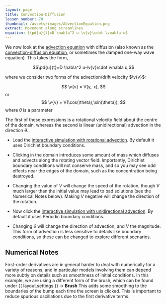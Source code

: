 ```yaml
---
layout: page
title: Convection-Diffusion
lesson_number: 70
thumbnail: /assets/images/AdvectionEquation.png
extract: Movement along streamlines
equation: $\pd{u}{t}=D \nabla^2 u-\v{v}\cdot \vnabla u$
---
```

We now look at the [advection equation](https://en.wikipedia.org/wiki/Advection#The_advection_equation) with diffusion (also known as the [convection-diffusion equation](https://en.wikipedia.org/wiki/Convection%E2%80%93diffusion_equation), or sometimes the damped one-way wave equation). This takes the form,

$$\pd{u}{t}=D \nabla^2 u-\v{v}\cdot \vnabla u,$$

where we consider two forms of the advection/drift velocity $\v{v}$: 

$$
\v{v} = V(y,-x),
$$
or 
$$
\v{v} = V(\cos(\theta),\sin(\theta)),
$$
where $\theta$ is a parameter

The first of these expressions is a rotational velocity field about the centre of the domain, whereas the second is linear (unidirectional) advection in the direction $\theta$. 

* Load the [interactive simulation with rotational advection](/sim/?preset=AdvectionEquationRotational). By default it uses Dirichlet boundary conditions.

* Clicking in the domain introduces some amount of mass which diffuses and advects along the rotating vector field. Importantly, Dirichlet boundary conditions will not conserve mass, and so you may see odd effects near the edges of the domain, such as the concentration being destroyed.

* Changing the value of $V$ will change the speed of the rotation, though $V$ much larger than the initial value may lead to bad solutions (see the Numerical Notes below). Making $V$ negative will change the direction of the rotation.

* Now click the [interactive simulation with unidirectional advection](/sim/?preset=AdvectionEquationDirected). By default it uses Periodic boundary conditions.

* Changing $\theta$ will change the direction of advection, and $V$ the magnitude. This form of advection is less sensitive to details like boundary conditions, so these can be changed to explore different scenarios. 

## Numerical Notes

First-order derivatives are in general harder to deal with numerically for a variety of reasons, and in particular models involving them can depend more subtly on details such as smoothness of initial conditions. In this example, we are using a different form of the brush, which can be found under <span class='click_sequence'>{{ layout.settings }} → **Brush**</span> This adds some smoothing to the boundaries of the bump each time the screen is clicked. This is important to reduce spurious oscillations due to the first derivative terms.
